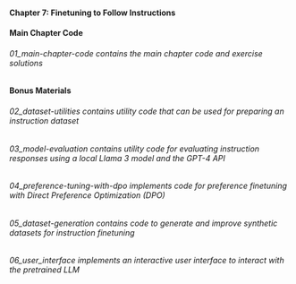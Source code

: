 #### Chapter 7: Finetuning to Follow Instructions

 

#### Main Chapter Code

###### 01_main-chapter-code contains the main chapter code and exercise solutions
 

#### Bonus Materials

###### 02_dataset-utilities contains utility code that can be used for preparing an instruction dataset
###### 03_model-evaluation contains utility code for evaluating instruction responses using a local Llama 3 model and the GPT-4 API
###### 04_preference-tuning-with-dpo implements code for preference finetuning with Direct Preference Optimization (DPO)
###### 05_dataset-generation contains code to generate and improve synthetic datasets for instruction finetuning
###### 06_user_interface implements an interactive user interface to interact with the pretrained LLM